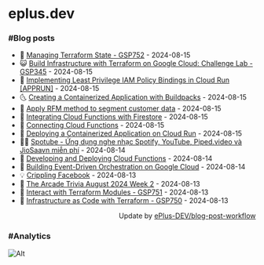 # eplus.dev

### #Blog posts

<!-- BLOG-POST-LIST:START -->
 - 🧰 [Managing Terraform State - GSP752](https://eplus.dev/managing-terraform-state-gsp752) - 2024-08-15
 - 😺 [Build Infrastructure with Terraform on Google Cloud: Challenge Lab - GSP345](https://eplus.dev/build-infrastructure-with-terraform-on-google-cloud-challenge-lab-gsp345) - 2024-08-15
 - 🗽 [Implementing Least Privilege IAM Policy Bindings in Cloud Run [APPRUN]](https://eplus.dev/implementing-least-privilege-iam-policy-bindings-in-cloud-run-apprun) - 2024-08-15
 - 🌜 [Creating a Containerized Application with Buildpacks](https://eplus.dev/creating-a-containerized-application-with-buildpacks) - 2024-08-15
 - 📝 [Apply RFM method to segment customer data](https://eplus.dev/apply-rfm-method-to-segment-customer-data) - 2024-08-15
 - 🚀 [Integrating Cloud Functions with Firestore](https://eplus.dev/integrating-cloud-functions-with-firestore) - 2024-08-15
 - 💼 [Connecting Cloud Functions](https://eplus.dev/connecting-cloud-functions) - 2024-08-15
 - 🦣 [Deploying a Containerized Application on Cloud Run](https://eplus.dev/deploying-a-containerized-application-on-cloud-run) - 2024-08-15
 - 👨‍🏫 [Spotube - Ứng dụng nghe nhạc Spotify, YouTube, Piped.video và JioSaavn miễn phí](https://eplus.dev/spotube-ung-dung-nghe-nhac-spotify-youtube-pipedvideo-va-jiosaavn-mien-phi) - 2024-08-14
 - 🔭 [Developing and Deploying Cloud Functions](https://eplus.dev/developing-and-deploying-cloud-functions) - 2024-08-14
 - 🤡 [Building Event-Driven Orchestration on Google Cloud](https://eplus.dev/building-event-driven-orchestration-on-google-cloud) - 2024-08-14
 - 💡 [Crippling Facebook](https://eplus.dev/crippling-facebook) - 2024-08-13
 - 🦣 [The Arcade Trivia August 2024 Week 2](https://eplus.dev/the-arcade-trivia-august-2024-week-2) - 2024-08-13
 - 💪 [Interact with Terraform Modules - GSP751](https://eplus.dev/interact-with-terraform-modules-gsp751) - 2024-08-13
 - 🤡 [Infrastructure as Code with Terraform - GSP750](https://eplus.dev/infrastructure-as-code-with-terraform-gsp750) - 2024-08-13<!-- BLOG-POST-LIST:END -->

<div align="right">
  Update by <a target="_blank"
    href="https://github.com/ePlus-DEV/blog-post-workflow">ePlus-DEV/blog-post-workflow</a>
</div>

### #Analytics
![Alt](https://repobeats.axiom.co/api/embed/9990f7cddfbad8d834990b10ccad05f81ac1096f.svg "Repobeats analytics image")

